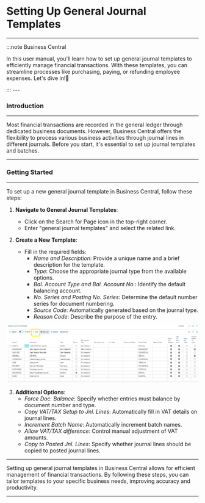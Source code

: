 # Setting Up General Journal Templates
---

:::note Business Central
<div class="container">
    <div class="custom-note">
        <p>In this user manual, you'll learn how to set up general journal templates to efficiently manage financial transactions. With these templates, you can streamline processes like purchasing, paying, or refunding employee expenses. Let's dive in!🤗</p>
    </div>
</div>
:::
---

### Introduction
---

Most financial transactions are recorded in the general ledger through dedicated business documents. However, Business Central offers the flexibility to process various business activities through journal lines in different journals. Before you start, it's essential to set up journal templates and batches.

---

### Getting Started
---

To set up a new general journal template in Business Central, follow these steps:

1. **Navigate to General Journal Templates**:
   - Click on the Search for Page icon in the top-right corner.
   - Enter "general journal templates" and select the related link.

2. **Create a New Template**:
   - Fill in the required fields:
     - *Name and Description*: Provide a unique name and a brief description for the template.
     - *Type*: Choose the appropriate journal type from the available options.
     - *Bal. Account Type and Bal. Account No.*: Identify the default balancing account.
     - *No. Series and Posting No. Series*: Determine the default number series for document numbering.
     - *Source Code*: Automatically generated based on the journal type.
     - *Reason Code*: Describe the purpose of the entry.

![alt text](image.png)

3. **Additional Options**:
   - *Force Doc. Balance*: Specify whether entries must balance by document number and type.
   - *Copy VAT/TAX Setup to Jnl. Lines*: Automatically fill in VAT details on journal lines.
   - *Increment Batch Name*: Automatically increment batch names.
   - *Allow VAT/TAX difference*: Control manual adjustment of VAT amounts.
   - *Copy to Posted Jnl. Lines*: Specify whether journal lines should be copied to posted journal lines.

---

Setting up general journal templates in Business Central allows for efficient management of financial transactions. By following these steps, you can tailor templates to your specific business needs, improving accuracy and productivity.

---
